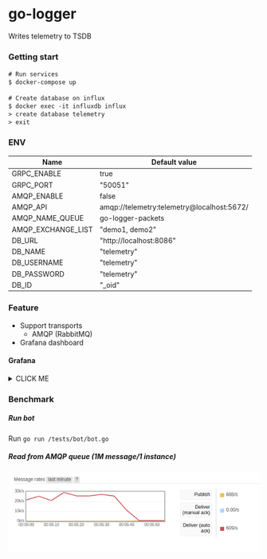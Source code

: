 # go-logger

Writes telemetry to TSDB

### Getting start

```
# Run services
$ docker-compose up

# Create database on influx
$ docker exec -it influxdb influx
> create database telemetry
> exit
```

### ENV

| Name                  | Default value                              |
|-----------------------|--------------------------------------------|
| GRPC_ENABLE           | true                                       |
| GRPC_PORT             | "50051"                                    |
| AMQP_ENABLE           | false                                      |
| AMQP_API              | amqp://telemetry:telemetry@localhost:5672/ |
| AMQP_NAME_QUEUE       | go-logger-packets                          |
| AMQP_EXCHANGE_LIST    | "demo1, demo2"                             |
| DB_URL                | "http://localhost:8086"                    |
| DB_NAME               | "telemetry"                                |
| DB_USERNAME           | "telemetry"                                |
| DB_PASSWORD           | "telemetry"                                |
| DB_ID                 | "_oid"                                     |

### Feature

+ Support transports
    + AMQP (RabbitMQ)
+ Grafana dashboard

#### Grafana

<details><summary>CLICK ME</summary>
<p>

##### Grafana dashboard example

![Grafana dashboard example](./docs/grafana-example-dashboard.png)

**Support:**
- Group by ID object

</p>
</details>

### Benchmark

##### Run bot

Run `go run /tests/bot/bot.go`

##### Read from AMQP queue (1M message/1 instance)

![read_packets](./docs/read_packet.png)
